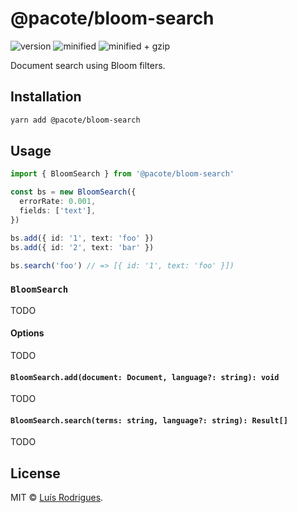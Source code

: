 # @pacote/bloom-search

![version](https://badgen.net/npm/v/@pacote/bloom-search)
![minified](https://badgen.net/bundlephobia/min/@pacote/bloom-search)
![minified + gzip](https://badgen.net/bundlephobia/minzip/@pacote/bloom-search)

Document search using Bloom filters.

## Installation

```bash
yarn add @pacote/bloom-search
```

## Usage

```typescript
import { BloomSearch } from '@pacote/bloom-search'

const bs = new BloomSearch({
  errorRate: 0.001,
  fields: ['text'],
})

bs.add({ id: '1', text: 'foo' })
bs.add({ id: '2', text: 'bar' })

bs.search('foo') // => [{ id: '1', text: 'foo' }])
```

### `BloomSearch`

TODO

#### Options

TODO

#### `BloomSearch.add(document: Document, language?: string): void`

TODO

#### `BloomSearch.search(terms: string, language?: string): Result[]`

TODO

## License

MIT © [Luís Rodrigues](https://goblindegook.com).
